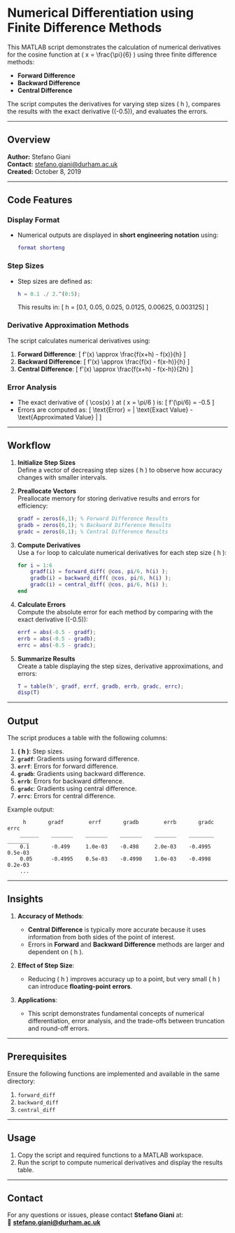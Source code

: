 # Numerical Differentiation using Finite Difference Methods

This MATLAB script demonstrates the calculation of numerical derivatives for the cosine function at \( x = \frac{\pi}{6} \) using three finite difference methods:
- **Forward Difference**
- **Backward Difference**
- **Central Difference**

The script computes the derivatives for varying step sizes \( h \), compares the results with the exact derivative (\(-0.5\)), and evaluates the errors.

---

## Overview

**Author:** Stefano Giani  
**Contact:** stefano.giani@durham.ac.uk  
**Created:** October 8, 2019  

---

## Code Features

### Display Format
- Numerical outputs are displayed in **short engineering notation** using:
  ```matlab
  format shorteng
  ```

### Step Sizes
- Step sizes are defined as:
  ```matlab
  h = 0.1 ./ 2.^(0:5);
  ```
  This results in:
  \[
  h = [0.1, 0.05, 0.025, 0.0125, 0.00625, 0.003125]
  \]

### Derivative Approximation Methods
The script calculates numerical derivatives using:
1. **Forward Difference**:
   \[
   f'(x) \approx \frac{f(x+h) - f(x)}{h}
   \]
2. **Backward Difference**:
   \[
   f'(x) \approx \frac{f(x) - f(x-h)}{h}
   \]
3. **Central Difference**:
   \[
   f'(x) \approx \frac{f(x+h) - f(x-h)}{2h}
   \]

### Error Analysis
- The exact derivative of \( \cos(x) \) at \( x = \pi/6 \) is:
  \[
  f'(\pi/6) = -0.5
  \]
- Errors are computed as:
  \[
  \text{Error} = | \text{Exact Value} - \text{Approximated Value} |
  \]

---

## Workflow

1. **Initialize Step Sizes**  
   Define a vector of decreasing step sizes \( h \) to observe how accuracy changes with smaller intervals.

2. **Preallocate Vectors**  
   Preallocate memory for storing derivative results and errors for efficiency:
   ```matlab
   gradf = zeros(6,1); % Forward Difference Results
   gradb = zeros(6,1); % Backward Difference Results
   gradc = zeros(6,1); % Central Difference Results
   ```

3. **Compute Derivatives**  
   Use a `for` loop to calculate numerical derivatives for each step size \( h \):
   ```matlab
   for i = 1:6
       gradf(i) = forward_diff( @cos, pi/6, h(i) );
       gradb(i) = backward_diff( @cos, pi/6, h(i) );
       gradc(i) = central_diff( @cos, pi/6, h(i) );
   end
   ```

4. **Calculate Errors**  
   Compute the absolute error for each method by comparing with the exact derivative (\(-0.5\)):
   ```matlab
   errf = abs(-0.5 - gradf);
   errb = abs(-0.5 - gradb);
   errc = abs(-0.5 - gradc);
   ```

5. **Summarize Results**  
   Create a table displaying the step sizes, derivative approximations, and errors:
   ```matlab
   T = table(h', gradf, errf, gradb, errb, gradc, errc);
   disp(T)
   ```

---

## Output

The script produces a table with the following columns:
1. **\( h \)**: Step sizes.
2. **`gradf`**: Gradients using forward difference.
3. **`errf`**: Errors for forward difference.
4. **`gradb`**: Gradients using backward difference.
5. **`errb`**: Errors for backward difference.
6. **`gradc`**: Gradients using central difference.
7. **`errc`**: Errors for central difference.

Example output:
```
     h       gradf        errf       gradb        errb       gradc        errc
    ______    _______    _______    _______    _______    ________    _______
    0.1       -0.499     1.0e-03    -0.498     2.0e-03    -0.4995     0.5e-03
    0.05      -0.4995    0.5e-03    -0.4990    1.0e-03    -0.4998     0.2e-03
    ...
```

---

## Insights

1. **Accuracy of Methods**:
   - **Central Difference** is typically more accurate because it uses information from both sides of the point of interest.
   - Errors in **Forward** and **Backward Difference** methods are larger and dependent on \( h \).

2. **Effect of Step Size**:
   - Reducing \( h \) improves accuracy up to a point, but very small \( h \) can introduce **floating-point errors**.

3. **Applications**:
   - This script demonstrates fundamental concepts of numerical differentiation, error analysis, and the trade-offs between truncation and round-off errors.

---

## Prerequisites

Ensure the following functions are implemented and available in the same directory:
1. `forward_diff`
2. `backward_diff`
3. `central_diff`

---

## Usage

1. Copy the script and required functions to a MATLAB workspace.
2. Run the script to compute numerical derivatives and display the results table.

---

## Contact

For any questions or issues, please contact **Stefano Giani** at:  
📧 **stefano.giani@durham.ac.uk**
